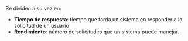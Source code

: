 Se dividen a su vez en:
- **Tiempo de respuesta**: tiempo que tarda un sistema en responder a la solicitud de un usuario
- **Rendimiento**: número de solicitudes que un sistema puede manejar.